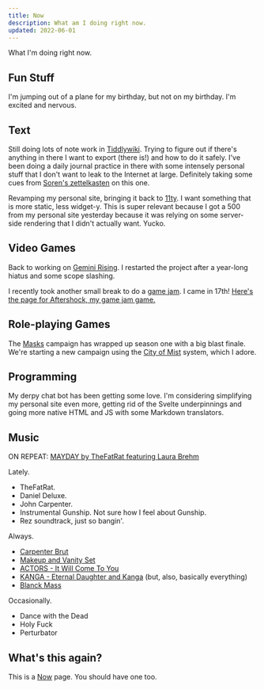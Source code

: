 ```yaml
---
title: Now
description: What am I doing right now.
updated: 2022-06-01
---
```


What I'm doing right now.

## Fun Stuff

I'm jumping out of a plane for my birthday, but not on my birthday. I'm excited and nervous.

## Text

Still doing lots of note work in [Tiddlywiki](https://tiddlywiki.com). Trying to figure out if there's anything in there I want to export (there is!) and how to do it safely. I've been doing a daily journal practice in there with some intensely personal stuff that I don't want to leak to the Internet at large. Definitely taking some cues from [Soren's zettelkasten](https://zettelkasten.sorenbjornstad.com) on this one.

Revamping my personal site, bringing it back to [11ty](https://11ty.dev). I want something that is more static, less widget-y. This is super relevant because I got a 500 from my personal site yesterday because it was relying on some server-side rendering that I didn't actually want. Yucko.


## Video Games

Back to working on [Gemini Rising][gr]. I restarted the project after a year-long hiatus and some scope slashing.

I recently took another small break to do a [game jam](https://itch.io/jam/love2d-jam-2022). I came in 17th! [Here's the page for Aftershock, my game jam game.](https://drhayes.itch.io/aftershock)


## Role-playing Games

The [Masks][] campaign has wrapped up season one with a big blast finale. We're starting a new campaign using the [City of Mist](https://cityofmist.co) system, which I adore.


## Programming

My derpy chat bot has been getting some love. I'm considering simplifying my personal site even more, getting rid of the Svelte underpinnings and going more native HTML and JS with some Markdown translators.


## Music

ON REPEAT: [MAYDAY by TheFatRat featuring Laura Brehm][mayday]

Lately.

* TheFatRat.
* Daniel Deluxe.
* John Carpenter.
* Instrumental Gunship. Not sure how I feel about Gunship.
* Rez soundtrack, just so bangin'.

Always.

* [Carpenter Brut][carpenterbrut]
* [Makeup and Vanity Set][mavs]
* [ACTORS - It Will Come To You][actors]
* [KANGA - Eternal Daughter and Kanga][kanga] (but, also, basically everything)
* [Blanck Mass][BlanckMass]

Occasionally.

* Dance with the Dead
* Holy Fuck
* Perturbator


## What's this again?

This is a [Now][nowpage] page. You should have one too.

[projects]: https://notes.drhayes.io/notes/projects
[Masks]: https://www.magpiegames.com/masks/
[magpie]: https://www.magpiegames.com/
[carpenterbrut]: http://www.carpenterbrut.com/
[mavs]: https://www.makeupandvanityset.com/
[actors]: https://www.actorstheband.com/
[kanga]: https://kanga.bandcamp.com/
[BlanckMass]: https://www.blanckmass.com/
[drhayesdigitalgarden]: https://notes.drhayes.io/
[wisps]: https://wisps.drhayes.io
[mayday]: https://lnk.to/thefatratmayday
[beamsaber]: https://austin-ramsay.itch.io/beamsaber
[roam]: https://roamresearch.com
[nextjs]: https://nextjs.org
[svelte]: https://svelte.dev
[hyperblaster]: /games/hyperblaster
[nowpage]: https://nownownow.com/about
[gr]: https://drhayes.io/games/gemini-rising
